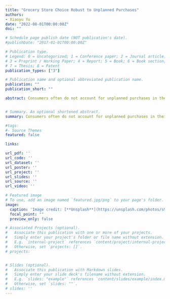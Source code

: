 ```yaml
---
title: "Grocery Store Choice Robust to Unplanned Purchases"
authors:
- Xiaoyu Yu
date: "2022-08-01T00:00:00Z"
doi: ""

# Schedule page publish date (NOT publication's date).
#publishDate: "2017-01-01T00:00:00Z"

# Publication type.
# Legend: 0 = Uncategorized; 1 = Conference paper; 2 = Journal article;
# 3 = Preprint / Working Paper; 4 = Report; 5 = Book; 6 = Book section;
# 7 = Thesis; 8 = Patent
publication_types: ["3"]

# Publication name and optional abbreviated publication name.
publication: ""
publication_short: ""

abstract: Consumers often do not account for unplanned purchases in their store choice when planning grocery trips. I develop a discrete choice model with partially unobserved attributes to capture such a behavior. The model is partially identified, and the sharp identified set is characterized via likelihood-based criteria. The inference approach generates the pseudo identified set even in the presence of model misspecification. Using household grocery shopping data, I show that point estimation from the standard multinomial choice model assuming no unplanned purchases is rejected; I instead obtain confidence set for consumers’ preferences.


# Summary. An optional shortened abstract.
summary: Consumers often do not account for unplanned purchases in their store choice when planning grocery trips. I show set identification in a discrete model for store choice with partially observed stores' attributes, and construct the confidence region for consumers' preferences.

#tags:
#- Source Themes
featured: false

links:

url_pdf: ''
url_code: ''
url_dataset: ''
url_poster: ''
url_project: ''
url_slides: ''
url_source: ''
url_video: ''

# Featured image
# To use, add an image named `featured.jpg/png` to your page's folder. 
image:
  caption: 'Image credit: [**Unsplash**](https://unsplash.com/photos/s9CC2SKySJM)'
  focal_point: ""
  preview_only: false

# Associated Projects (optional).
#   Associate this publication with one or more of your projects.
#   Simply enter your project's folder or file name without extension.
#   E.g. `internal-project` references `content/project/internal-project/index.md`.
#   Otherwise, set `projects: []`.
# projects:


# Slides (optional).
#   Associate this publication with Markdown slides.
#   Simply enter your slide deck's filename without extension.
#   E.g. `slides: "example"` references `content/slides/example/index.md`.
#   Otherwise, set `slides: ""`.
# slides: ''
---
```

